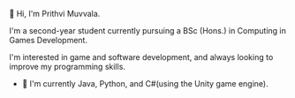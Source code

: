 👋 Hi, I'm Prithvi Muvvala.

I'm a second-year student currently pursuing a BSc (Hons.) in Computing in Games Development. 

I'm interested in game and software development, and always looking to improve my programming skills.
- 🌱 I'm currently Java, Python, and C#(using the Unity game engine).


<!-- - 📫 How to reach me: [LinkedIn](https://www.linkedin.com/in/prithvi-muvvala/) -->

<!---
I’m interested in ...
- 🌱 I’m currently learning ...
- 💞️ I’m looking to collaborate on ...
- 📫 How to reach me ...
--->





<!---
Prithvi9518/Prithvi9518 is a ✨ special ✨ repository because its `README.md` (this file) appears on your GitHub profile.
You can click the Preview link to take a look at your changes.
--->
